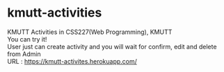 # kmutt-activities
KMUTT Activities in CSS227(Web Programming), KMUTT <br>
You can try it!<br>
User just can create activity and you will wait for confirm, edit and delete from Admin <br>
URL : https://kmutt-activites.herokuapp.com/
